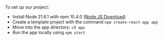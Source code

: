 To set up our project:
- Install Node 21.6.1 with npm 10.4.0 ([Node JS Download](https://nodejs.org/en/download/current))
- Create a template project with the command `npm create-react-app app`
- Move into the app directory: `cd app`
- Run the app locally using `npm start`

